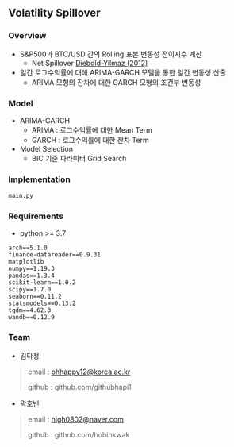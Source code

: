 ## Volatility Spillover

### Overview
- S&P500과 BTC/USD 간의 Rolling 표본 변동성 전이지수 계산
    - Net Spillover [Diebold-Yilmaz (2012)](https://ideas.repec.org/p/koc/wpaper/1001.html)
- 일간 로그수익률에 대해 ARIMA-GARCH 모델을 통한 일간 변동성 산출
    - ARIMA 모형의 잔차에 대한 GARCH 모형의 조건부 변동성

### Model
- ARIMA-GARCH
    - ARIMA : 로그수익률에 대한 Mean Term
    - GARCH : 로그수익률에 대한 잔차 Term
- Model Selection
    - BIC 기준 파라미터 Grid Search


### Implementation
```python
main.py
```

### Requirements
- python >= 3.7
```
arch==5.1.0
finance-datareader==0.9.31
matplotlib
numpy==1.19.3
pandas==1.3.4
scikit-learn==1.0.2
scipy==1.7.0
seaborn==0.11.2
statsmodels==0.13.2
tqdm==4.62.3
wandb==0.12.9
```

### Team

- 김다정
> email : ohhappy12@korea.ac.kr
> 
> github : github.com/githubhapi1
- 곽호빈
> email : high0802@naver.com
> 
> github : github.com/hobinkwak
